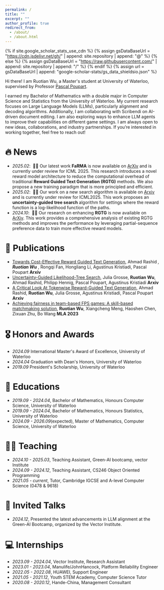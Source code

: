 ```yaml
---
permalink: /
title: ""
excerpt: ""
author_profile: true
redirect_from: 
  - /about/
  - /about.html
---
```


{% if site.google_scholar_stats_use_cdn %}
{% assign gsDataBaseUrl = "https://cdn.jsdelivr.net/gh/" | append: site.repository | append: "@" %}
{% else %}
{% assign gsDataBaseUrl = "https://raw.githubusercontent.com/" | append: site.repository | append: "/" %}
{% endif %}
{% assign url = gsDataBaseUrl | append: "google-scholar-stats/gs_data_shieldsio.json" %}

<span class='anchor' id='about-me'></span>

Hi there! I am Ruotian Wu, a Master's student at University of Waterloo, supervised by Professor <a href='[https://scholar.google.com/citations?user=DhtAFkwAAAAJ](https://cs.uwaterloo.ca/~ppoupart/)'>  Pascal Poupart</a>.

I earned my Bachelor of Mathematics with a double major in Computer Science and Statistics from the University of Waterloo. My current research focuses on Large Language Models (LLMs), particularly alignment and decoding algorithms. Additionally, I am collaborating with Scribendi on AI-driven document editing. I am also exploring ways to enhance LLM agents to improve their capabilities on different game settings. I am always open to new ideas, collaborations, and industry partnerships. If you’re interested in working together, feel free to reach out!

# 🔥 News
- *2025.02*: &nbsp;🎉🎉 Our latest work **FaRMA** is now available on [ArXiv](https://arxiv.org/abs/2502.04517) and is currently under review for ICML 2025. This research introduces a novel reward model architecture to reduce the computational overhead of traditional **Reward Guided Text Generation (RGTG)** methods. We also propose a new training paradigm that is more principled and efficient.
- *2025.02*: &nbsp;🎉🎉 Our work on a new search algorithm is available on [Arxiv](https://arxiv.org/abs/2407.03951) and is currently under review for ICML2025. This work proposes an **uncertainty-guided tree search** algorithm for settings where the reward function is a log-likelihood function of the paths.
- *2024.10*: &nbsp;🎉🎉 Our research on enhancing **RGTG** is now available on [ArXiv](https://arxiv.org/abs/2406.07780). This work provides a comprehensive analysis of existing RGTG methods and improves the performance by leveraging partial-sequence preference data to train more effective reward models.

# 📝 Publications

<!--
<div class='paper-box'><div class='paper-box-image'><div><div class="badge">CVPR 2016</div><img src='images/500x300.png' alt="sym" width="100%"></div></div>
<div class='paper-box-text' markdown="1">

[Deep Residual Learning for Image Recognition](https://openaccess.thecvf.com/content_cvpr_2016/papers/He_Deep_Residual_Learning_CVPR_2016_paper.pdf)

**Kaiming He**, Xiangyu Zhang, Shaoqing Ren, Jian Sun

[**Project**](https://scholar.google.com/citations?view_op=view_citation&hl=zh-CN&user=DhtAFkwAAAAJ&citation_for_view=DhtAFkwAAAAJ:ALROH1vI_8AC) <strong><span class='show_paper_citations' data='DhtAFkwAAAAJ:ALROH1vI_8AC'></span></strong>
- Lorem ipsum dolor sit amet, consectetur adipiscing elit. Vivamus ornare aliquet ipsum, ac tempus justo dapibus sit amet. 
</div>
</div>
-->

- [Towards Cost-Effective Reward Guided Text Generation](https://arxiv.org/abs/2502.04517), Ahmad Rashid <sup>*</sup>, **Ruotian Wu** <sup>*</sup>, Rongqi Fan, Hongliang Li, Agustinus Kristiadi, Pascal Poupart **Arxiv**
- [Uncertainty-Guided Likelihood-Tree Search](https://arxiv.org/abs/2407.03951), Julia Grosse, **Ruotian Wu**, Ahmad Rashid, Philipp Hennig, Pascal Poupart, Agustinus Kristiadi **Arxiv**
- [A Critical Look At Tokenwise Reward-Guided Text Generation](https://arxiv.org/abs/2406.07780), Ahmad Rashid, **Ruotian Wu**, Julia Grosse, Agustinus Kristiadi, Pascal Poupart **Arxiv**
- [Achieving fairness in team-based FPS games: A skill-based matchmaking solution](https://www.ewadirect.com/proceedings/ace/article/view/10609), **Ruotian Wu**, Xiangcheng Meng, Haoshen Chen, Zixuan Zhu, Bo Wang **MLA 2023**

# 🎖 Honors and Awards
- *2024.09* International Master's Award of Excellence, University of Waterloo
- *2024.04* Graduation with Dean's Honors, University of Waterloo
- *2019.09* President's Scholarship, University of Waterloo

# 📖 Educations
- *2019.09 - 2024.04*, Bachelor of Mathematics, Honours Computer Science, University of Waterloo 
- *2019.09 - 2024.04*, Bachelor of Mathematics, Honours Statistics, University of Waterloo
- *2024.09 - 2026.09*(expected), Master of Mathematics, Computer Science, University of Waterloo

# 🧑‍🏫 Teaching
- *2024.10 - 2025.03*, Teaching Assistant, Green-AI bootcamp, vector Institute
- *2024.09 - 2024.12*, Teaching Assistant, CS246 Object Oriented Programming
- *2021.05 - current*, Tutor, Cambridge IGCSE and A-level Computer Science (0478 & 9618)


# 💬 Invited Talks
- *2024.12*, Presented the latest advancements in LLM alignment at the Green-AI Bootcamp, organized by the Vector Institute.

# 💻 Internships
- *2023.09 - 2024.04*, Vector Institute, Research Assistant
- *2023.01 - 2023.04*, Manulife/JohnHancock, Platform Reliability Engineer
- *2022.05 - 2022.08*, HUAWEI, Support Engineer
- *2021.05 - 2021.12*, Youth STEM Academy, Computer Science Tutor
- *2020.08 - 2020.12*, Hande-China, Management Consultant




